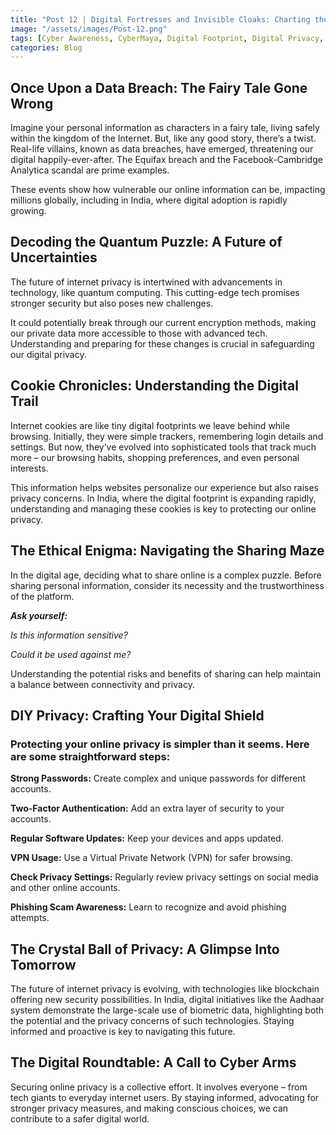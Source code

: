 ```yaml
---
title: "Post 12 | Digital Fortresses and Invisible Cloaks: Charting the Future of Internet Privacy"
image: "/assets/images/Post-12.png"
tags: [Cyber Awareness, CyberMaya, Digital Footprint, Digital Privacy, DPDPA, Infosec, Online Safety]
categories: Blog
---
```

## Once Upon a Data Breach: The Fairy Tale Gone Wrong

Imagine your personal information as characters in a fairy tale, living safely within the kingdom of the Internet. But, like any good story, there’s a twist. Real-life villains, known as data breaches, have emerged, threatening our digital happily-ever-after. The Equifax breach and the Facebook-Cambridge Analytica scandal are prime examples. 

These events show how vulnerable our online information can be, impacting millions globally, including in India, where digital adoption is rapidly growing.

## Decoding the Quantum Puzzle: A Future of Uncertainties

The future of internet privacy is intertwined with advancements in technology, like quantum computing. This cutting-edge tech promises stronger security but also poses new challenges. 

It could potentially break through our current encryption methods, making our private data more accessible to those with advanced tech. Understanding and preparing for these changes is crucial in safeguarding our digital privacy.

## Cookie Chronicles: Understanding the Digital Trail

Internet cookies are like tiny digital footprints we leave behind while browsing. Initially, they were simple trackers, remembering login details and settings. But now, they’ve evolved into sophisticated tools that track much more – our browsing habits, shopping preferences, and even personal interests. 

This information helps websites personalize our experience but also raises privacy concerns. In India, where the digital footprint is expanding rapidly, understanding and managing these cookies is key to protecting our online privacy.

## The Ethical Enigma: Navigating the Sharing Maze

In the digital age, deciding what to share online is a complex puzzle. Before sharing personal information, consider its necessity and the trustworthiness of the platform.

***Ask yourself:***

<i class="fas fa-question-circle"></i> *Is this information sensitive?*

<i class="fas fa-question-circle"></i> *Could it be used against me?*

Understanding the potential risks and benefits of sharing can help maintain a balance between connectivity and privacy.

## DIY Privacy: Crafting Your Digital Shield

### Protecting your online privacy is simpler than it seems. Here are some straightforward steps:

<i class="fas fa-check-circle"></i>  **Strong Passwords:** Create complex and unique passwords for different accounts.

<i class="fas fa-check-circle"></i>  **Two-Factor Authentication:** Add an extra layer of security to your accounts.

<i class="fas fa-check-circle"></i>  **Regular Software Updates:** Keep your devices and apps updated.

<i class="fas fa-check-circle"></i>  **VPN Usage:** Use a Virtual Private Network (VPN) for safer browsing.

<i class="fas fa-check-circle"></i>  **Check Privacy Settings:** Regularly review privacy settings on social media and other online accounts.

<i class="fas fa-check-circle"></i>  **Phishing Scam Awareness:** Learn to recognize and avoid phishing attempts.

## The Crystal Ball of Privacy: A Glimpse Into Tomorrow

The future of internet privacy is evolving, with technologies like blockchain offering new security possibilities. In India, digital initiatives like the Aadhaar system demonstrate the large-scale use of biometric data, highlighting both the potential and the privacy concerns of such technologies. Staying informed and proactive is key to navigating this future.

## The Digital Roundtable: A Call to Cyber Arms

Securing online privacy is a collective effort. It involves everyone – from tech giants to everyday internet users. By staying informed, advocating for stronger privacy measures, and making conscious choices, we can contribute to a safer digital world.